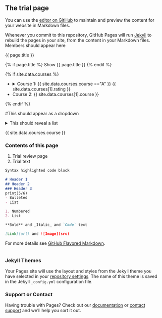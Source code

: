 ## The trial page 

You can use the [editor on GitHub](https://github.com/lara-spearman/hello-world/edit/master/README.md) to maintain and preview the content for your website in Markdown files.

Whenever you commit to this repository, GitHub Pages will run [Jekyll](https://jekyllrb.com/) to rebuild the pages in your site, from the content in your Markdown files.
Members should appear here
 
{{ page.title }}
 
{% if page.title %}
 Show {{ page.title }}
{% endif %}
    


{% if site.data.courses %}
<ul>
 <li>
  <details>
   <summary> 
 Course 1: {{ site.data.courses.course =="A" }}
     {{ site.data.courses[1].rating }}
   </summary>
  </details>
 </li>
 <li>
 Course 2: {{ site.data.courses[1].course }}
 </li>
</ul>
{% endif %}


#This should appear as a dropdown
<details>
            <summary> This should reveal a list </summary>
            
            1. Course list 
            2. rating of course
            
</details>

{{ site.data.courses.course }}

### Contents of this page 
1. Trial review page
2. Trial text 

```markdown
Syntax highlighted code block

# Header 1
## Header 2
### Header 3
print(5/6)
- Bulleted
- List

1. Numbered
2. List

**Bold** and _Italic_ and `Code` text

[Link](url) and ![Image](src)
```

For more details see [GitHub Flavored Markdown](https://guides.github.com/features/mastering-markdown/).

```

```
### Jekyll Themes

Your Pages site will use the layout and styles from the Jekyll theme you have selected in your [repository settings](https://github.com/lara-spearman/hello-world/settings). The name of this theme is saved in the Jekyll `_config.yml` configuration file.

### Support or Contact

Having trouble with Pages? Check out our [documentation](https://docs.github.com/categories/github-pages-basics/) or [contact support](https://support.github.com/contact) and we’ll help you sort it out.


